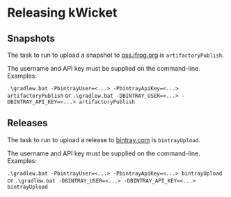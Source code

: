 Releasing kWicket
=================

Snapshots
---------

The task to run to upload a snapshot to [oss.jfrog.org](https://oss.jfrog.org/) is `artifactoryPublish`.

The username and API key must be supplied on the command-line. Examples:

`.\gradlew.bat -PbintrayUser=<...> -PbintrayApiKey=<...> artifactoryPublish`
or
`.\gradlew.bat -DBINTRAY_USER=<...> -DBINTRAY_API_KEY=<...> artifactoryPublish`

Releases
--------

The task to run to upload a release to [bintray.com](https://bintray.com/) is `bintrayUpload`.

The username and API key must be supplied on the command-line. Examples:

`.\gradlew.bat -PbintrayUser=<...> -PbintrayApiKey=<...> bintrayUpload`
or
`.\gradlew.bat -DBINTRAY_USER=<...> -DBINTRAY_API_KEY=<...> bintrayUpload`